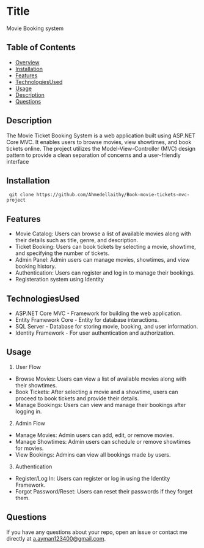# Title

Movie Booking system

## Table of Contents
* [Overview](overview)
* [Installation](#installation)
* [Features](#features)
* [TechnologiesUsed](#TechnologiesUsed)
* [Usage](#usage)
* [Description](#description)
* [Questions](#questions)
## Description 
The Movie Ticket Booking System is a web application built using ASP.NET Core MVC. It enables users to browse movies, view showtimes, and book tickets online. The project utilizes the Model-View-Controller (MVC) design pattern to provide a clean separation of concerns and a user-friendly interface
## Installation
  
``` 
 git clone https://github.com/Ahmedellaithy/Book-movie-tickets-mvc-project
```
## Features 

- Movie Catalog: Users can browse a list of available movies along with their details such as title, genre, and description.
- Ticket Booking: Users can book tickets by selecting a movie, showtime, and specifying the number of tickets.
- Admin Panel: Admin users can manage movies, showtimes, and view booking history.
- Authentication: Users can register and log in to manage their bookings.
- Registeration system using Identity

## TechnologiesUsed
- ASP.NET Core MVC - Framework for building the web application.
- Entity Framework Core - Entity for database interactions.
- SQL Server - Database for storing movie, booking, and user information.
- Identity Framework - For user authentication and authorization.

   
## Usage
 
1. User Flow
  - Browse Movies: Users can view a list of available movies along with their showtimes.
  - Book Tickets: After selecting a movie and a showtime, users can proceed to book tickets and provide their details.
  - Manage Bookings: Users can view and manage their bookings after logging in.
2. Admin Flow
  - Manage Movies: Admin users can add, edit, or remove movies.
  - Manage Showtimes: Admin users can schedule or remove showtimes for movies.
  - View Bookings: Admins can view all bookings made by users.
3. Authentication
  - Register/Log In: Users can register or log in using the Identity Framework.
  - Forgot Password/Reset: Users can reset their passwords if they forget them.

## Questions

If you have any questions about your repo, open an issue or contact me directly at a.ayman123400@gmail.com. 
